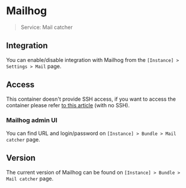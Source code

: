 # Mailhog

> Service: Mail catcher

## Integration

You can enable/disable integration with Mailhog from the `[Instance] > Settings > Mail` page.

## Access 

This container doesn't provide SSH access, if you want to access the container please refer [to this article](access.md) (with no SSH).

### Mailhog admin UI

You can find URL and login/password on `[Instance] > Bundle > Mail catcher` page.

## Version

The current version of Mailhog can be found on `[Instance] > Bundle > Mail catcher` page.